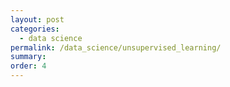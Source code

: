 ```yaml
---
layout: post
categories:
  - data science
permalink: /data_science/unsupervised_learning/
summary:
order: 4
---
```

